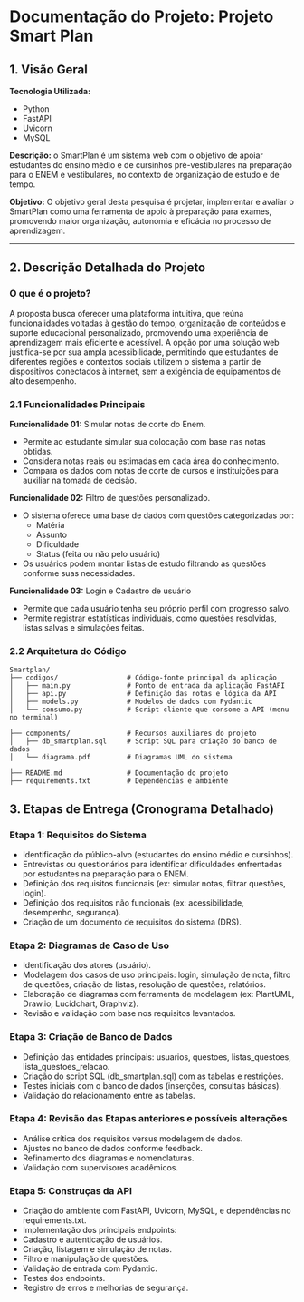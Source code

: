 # Documentação do Projeto: Projeto Smart Plan

## 1. Visão Geral
**Tecnologia Utilizada:**

* Python
* FastAPI
* Uvicorn
* MySQL

**Descrição:** o SmartPlan é um sistema web com o objetivo de apoiar estudantes do ensino médio e de cursinhos pré-vestibulares na preparação para o ENEM e vestibulares, no contexto de organização de estudo e de tempo.
  
**Objetivo:** O objetivo geral desta pesquisa é projetar, implementar e avaliar o SmartPlan como uma ferramenta de apoio à preparação para exames, promovendo maior organização, autonomia e eficácia no processo de aprendizagem.

***

## 2. Descrição Detalhada do Projeto

### O que é o projeto?

A proposta busca oferecer uma plataforma intuitiva, que reúna funcionalidades voltadas à gestão do tempo, organização de conteúdos e suporte educacional personalizado, promovendo uma experiência de aprendizagem mais eficiente e acessível. A opção por uma solução web justifica-se por sua ampla acessibilidade, permitindo que estudantes de diferentes regiões e contextos sociais utilizem o sistema a partir de dispositivos conectados à internet, sem a exigência de equipamentos de alto desempenho.

### 2.1 Funcionalidades Principais

**Funcionalidade 01:** Simular notas de corte do Enem.
  * Permite ao estudante simular sua colocação com base nas notas obtidas.
  * Considera notas reais ou estimadas em cada área do conhecimento.
  * Compara os dados com notas de corte de cursos e instituições para auxiliar na tomada de decisão.
    
**Funcionalidade 02:** Filtro de questões personalizado.
  * O sistema oferece uma base de dados com questões categorizadas por:
    * Matéria
    * Assunto
    * Dificuldade
    * Status (feita ou não pelo usuário)
  * Os usuários podem montar listas de estudo filtrando as questões conforme suas necessidades.
    
**Funcionalidade 03:** Login e Cadastro de usuário
  * Permite que cada usuário tenha seu próprio perfil com progresso salvo.
  * Permite registrar estatísticas individuais, como questões resolvidas, listas salvas e simulações feitas.

### 2.2 Arquitetura do Código
```
Smartplan/
├── codigos/                 # Código-fonte principal da aplicação
│   ├── main.py              # Ponto de entrada da aplicação FastAPI
│   ├── api.py               # Definição das rotas e lógica da API
│   ├── models.py            # Modelos de dados com Pydantic
│   └── consumo.py           # Script cliente que consome a API (menu no terminal)

├── components/              # Recursos auxiliares do projeto
│   ├── db_smartplan.sql     # Script SQL para criação do banco de dados
│   └── diagrama.pdf         # Diagramas UML do sistema

├── README.md                # Documentação do projeto
├── requirements.txt         # Dependências e ambiente

```

## 3. Etapas de Entrega (Cronograma Detalhado)

### Etapa 1:  Requisitos do Sistema
  * Identificação do público-alvo (estudantes do ensino médio e cursinhos).
  * Entrevistas ou questionários para identificar dificuldades enfrentadas por estudantes na preparação para o ENEM.
  * Definição dos requisitos funcionais (ex: simular notas, filtrar questões, login).
  * Definição dos requisitos não funcionais (ex: acessibilidade, desempenho, segurança).
  * Criação de um documento de requisitos do sistema (DRS).

### Etapa 2:  Diagramas de Caso de Uso  
  * Identificação dos atores (usuário).
  * Modelagem dos casos de uso principais: login, simulação de nota, filtro de questões, criação de listas, resolução de questões, relatórios.
  * Elaboração de diagramas com ferramenta de modelagem (ex: PlantUML, Draw.io, Lucidchart, Graphviz).
  * Revisão e validação com base nos requisitos levantados.

### Etapa 3:  Criação de Banco de Dados
  * Definição das entidades principais: usuarios, questoes, listas_questoes, lista_questoes_relacao.
  * Criação do script SQL (db_smartplan.sql) com as tabelas e restrições.
  * Testes iniciais com o banco de dados (inserções, consultas básicas).
  * Validação do relacionamento entre as tabelas.

### Etapa 4:  Revisão das Etapas anteriores e possíveis alterações
  * Análise crítica dos requisitos versus modelagem de dados.
  * Ajustes no banco de dados conforme feedback.
  * Refinamento dos diagramas e nomenclaturas.
  * Validação com supervisores acadêmicos.

### Etapa 5:  Construças da API 
  * Criação do ambiente com FastAPI, Uvicorn, MySQL, e dependências no requirements.txt.
  * Implementação dos principais endpoints:
  * Cadastro e autenticação de usuários.
  * Criação, listagem e simulação de notas.
  * Filtro e manipulação de questões.
  * Validação de entrada com Pydantic.
  * Testes dos endpoints.
  * Registro de erros e melhorias de segurança.
